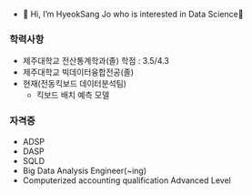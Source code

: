 - 👋 Hi, I’m HyeokSang Jo who is interested in Data Science👀
### 학력사항
  - 제주대학교 전산통계학과(졸) 학점 : 3.5/4.3
  - 제주대학교 빅데이터융합전공(졸)
  - 현재(전동킥보드 데이터분석팀)
    - 킥보드 배치 예측 모델

### 자격증
  - ADSP
  - DASP
  - SQLD
  - Big Data Analysis Engineer(~ing)
  - Computerized accounting qualification Advanced Level 
  
<!---
ha2hi/ha2hi is a ✨ special ✨ repository because its `README.md` (this file) appears on your GitHub profile.
You can click the Preview link to take a look at your changes.
--->
